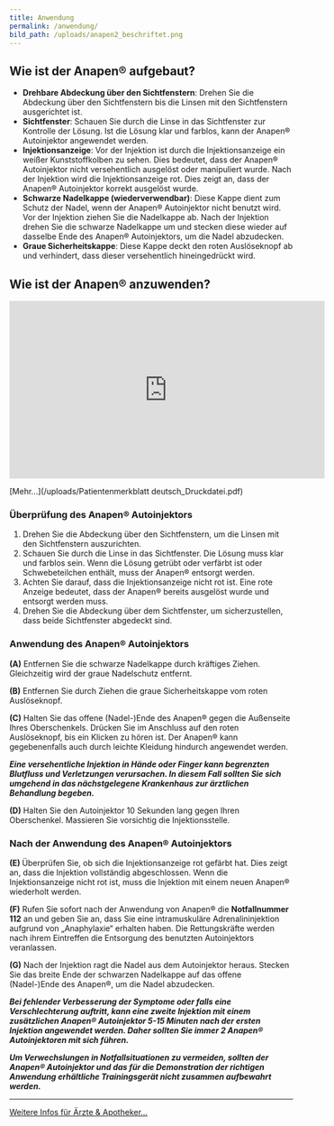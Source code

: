 ```yaml
---
title: Anwendung
permalink: /anwendung/
bild_path: /uploads/anapen2_beschriftet.png
---
```



## Wie ist der Anapen&reg; aufgebaut?

* **Drehbare Abdeckung &uuml;ber den Sichtfenstern**: Drehen Sie die Abdeckung &uuml;ber den Sichtfenstern bis die Linsen mit den Sichtfenstern ausgerichtet ist.
* **Sichtfenster**: Schauen Sie durch die Linse in das Sichtfenster zur Kontrolle der L&ouml;sung. Ist die L&ouml;sung klar und farblos, kann der Anapen&reg; Autoinjektor angewendet werden.
* **Injektionsanzeige**: Vor der Injektion ist durch die Injektionsanzeige ein wei&szlig;er Kunststoffkolben zu sehen. Dies bedeutet, dass der Anapen&reg; Autoinjektor nicht versehentlich ausgel&ouml;st oder manipuliert wurde. Nach der Injektion wird die Injektionsanzeige rot. Dies zeigt an, dass der Anapen&reg; Autoinjektor korrekt ausgel&ouml;st wurde.
* **Schwarze Nadelkappe (wiederverwendbar)**: Diese Kappe dient zum Schutz der Nadel, wenn der Anapen&reg; Autoinjektor nicht benutzt wird. Vor der Injektion ziehen Sie die Nadelkappe ab. Nach der Injektion drehen Sie die schwarze Nadelkappe um und stecken diese wieder auf dasselbe Ende des Anapen&reg; Autoinjektors, um die Nadel abzudecken.
* **Graue Sicherheitskappe**: Diese Kappe deckt den roten Ausl&ouml;seknopf ab und verhindert, dass dieser versehentlich hineingedr&uuml;ckt wird.

## Wie ist der Anapen&reg; anzuwenden?

<div class="embed-responsive embed-responsive-16by9"><iframe class="embed-responsive-item" src="https://www.youtube.com/embed/4Tr0otuiQuU?rel=0&amp;controls=0&amp;showinfo=0" allowfullscreen="" width="560" height="315" frameborder="0"></iframe></div>

[Mehr…](/uploads/Patientenmerkblatt deutsch_Druckdatei.pdf)

### &Uuml;berpr&uuml;fung des Anapen&reg; Autoinjektors

1. Drehen Sie die Abdeckung &uuml;ber den Sichtfenstern, um die Linsen mit den Sichtfenstern auszurichten.
2. Schauen Sie durch die Linse in das Sichtfenster. Die L&ouml;sung muss klar und farblos sein. Wenn die L&ouml;sung getr&uuml;bt oder verf&auml;rbt ist oder Schwebeteilchen enth&auml;lt, muss der Anapen&reg; entsorgt werden.
3. Achten Sie darauf, dass die Injektionsanzeige nicht rot ist. Eine rote Anzeige bedeutet, dass der Anapen&reg; bereits ausgel&ouml;st wurde und entsorgt werden muss.
4. <div>Drehen Sie die Abdeckung &uuml;ber dem Sichtfenster, um sicherzustellen, dass beide Sichtfenster abgedeckt sind.</div>

### Anwendung des Anapen&reg; Autoinjektors

**(A)** Entfernen Sie die schwarze Nadelkappe durch kr&auml;ftiges Ziehen. Gleichzeitig wird der graue Nadelschutz entfernt.

**(B)** Entfernen Sie durch Ziehen die graue Sicherheitskappe vom roten Ausl&ouml;seknopf.

**(C)** Halten Sie das offene (Nadel-)Ende des Anapen&reg; gegen die Au&szlig;enseite Ihres Oberschenkels. Dr&uuml;cken Sie im Anschluss auf den roten Ausl&ouml;seknopf, bis ein Klicken zu h&ouml;ren ist. Der Anapen&reg; kann gegebenenfalls auch durch leichte Kleidung hindurch angewendet werden.

***Eine versehentliche Injektion in H&auml;nde oder Finger kann begrenzten Blutfluss und Verletzungen verursachen. In diesem Fall sollten Sie sich umgehend in das n&auml;chstgelegene Krankenhaus zur &auml;rztlichen Behandlung begeben.***

**(D)** Halten Sie den Autoinjektor 10 Sekunden lang gegen Ihren Oberschenkel. Massieren Sie vorsichtig die Injektionsstelle.

### Nach der Anwendung des Anapen&reg; Autoinjektors

**(E)&nbsp;**&Uuml;berpr&uuml;fen Sie, ob sich die Injektionsanzeige rot gef&auml;rbt hat. Dies zeigt an, dass die Injektion vollst&auml;ndig abgeschlossen. Wenn die Injektionsanzeige nicht rot ist, muss die Injektion mit einem neuen Anapen&reg; wiederholt werden.

**(F)** Rufen Sie sofort nach der Anwendung von Anapen&reg; die **Notfallnummer 112** an und geben Sie an, dass Sie eine intramuskul&auml;re Adrenalininjektion aufgrund von „Anaphylaxie“ erhalten haben. Die Rettungskr&auml;fte werden nach ihrem Eintreffen die Entsorgung des benutzten Autoinjektors veranlassen.

**(G)** Nach der Injektion ragt die Nadel aus dem Autoinjektor heraus. Stecken Sie das breite Ende der schwarzen Nadelkappe auf das offene (Nadel-)Ende des Anapen&reg;, um die Nadel abzudecken.

***Bei fehlender Verbesserung der Symptome oder falls eine Verschlechterung auftritt, kann eine zweite Injektion mit einem zus&auml;tzlichen Anapen&reg; Autoinjektor 5-15 Minuten nach der ersten Injektion angewendet werden. Daher sollten Sie immer 2 Anapen&reg; Autoinjektoren mit sich f&uuml;hren.***

***Um Verwechslungen in Notfallsituationen zu vermeiden, sollten der Anapen&reg; Autoinjektor und das f&uuml;r die Demonstration der richtigen Anwendung erh&auml;ltliche Trainingsger&auml;t nicht zusammen aufbewahrt werden.***

---

[Weitere Infos f&uuml;r &Auml;rzte & Apotheker…](/intern)